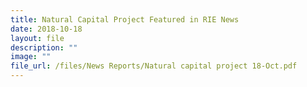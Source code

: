 ```yaml
---
title: Natural Capital Project Featured in RIE News
date: 2018-10-18
layout: file
description: ""
image: ""
file_url: /files/News Reports/Natural capital project 18-Oct.pdf
---
```

